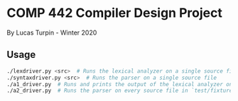# COMP 442 Compiler Design Project

By Lucas Turpin - Winter 2020

## Usage

```bash
./lexdriver.py <src>  # Runs the lexical analyzer on a single source file
./syntaxdriver.py <src>  # Runs the parser on a single source file
./a1_driver.py  # Runs and prints the output of the lexical analyzer on every source file in `test/lex/src/
./a2_driver.py  # Runs the parser on every source file in `test/fixtures/
```
